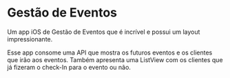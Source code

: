 # Gestão de Eventos
Um app iOS de Gestão de Eventos que é incrível e possui um layout impressionante.

Esse app consome uma API que mostra os futuros eventos e os clientes que irão aos eventos. Também apresenta uma ListView com os clientes que já fizeram o check-In para o evento ou não.
